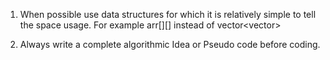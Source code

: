 1. When possible use data structures for which it is relatively simple
   to tell the space usage. For example arr[][] instead of 
   vector<vector<int>>

2. Always write a complete algorithmic Idea or Pseudo code before coding.
